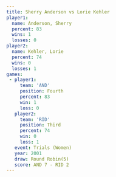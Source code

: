 ```yaml
---
title: Sherry Anderson vs Lorie Kehler
player1:                
  name: Anderson, Sherry
  percent: 83           
  wins: 1               
  losses: 0             
player2:                
  name: Kehler, Lorie   
  percent: 74           
  wins: 0               
  losses: 1             
games:
 - player1:          
     team: 'AND'     
     position: Fourth
     percent: 83     
     win: 1          
     loss: 0         
   player2:         
     team: 'RID'    
     position: Third
     percent: 74    
     win: 0         
     loss: 1        
   event: Trials (Women)
   year: 2001           
   draw: Round Robin(5) 
   score: AND 7 - RID 2 
---
```

